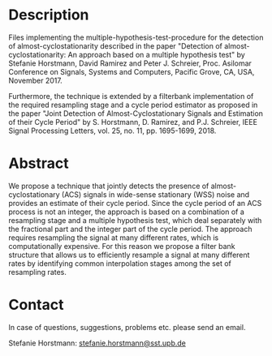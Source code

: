# Description

Files implementing the multiple-hypothesis-test-procedure for the detection of almost-cyclostationarity described in the paper "Detection of almost-cyclostationarity: An approach based on a multiple hypothesis test" by Stefanie Horstmann, David Ramirez and Peter J. Schreier, Proc. Asilomar Conference on Signals, Systems and Computers, Pacific Grove, CA, USA, November 2017. 

Furthermore, the technique is extended by a filterbank implementation of the required resampling stage and a cycle period estimator as proposed in the paper "Joint Detection of Almost-Cyclostationary Signals and Estimation of their Cycle Period" by S. Horstmann, D. Ramirez, and P.J. Schreier, IEEE Signal Processing Letters, vol. 25, no. 11, pp. 1695-1699, 2018.

# Abstract
We propose a technique that jointly detects the presence of almost-cyclostationary (ACS) signals in wide-sense stationary (WSS) noise and provides an estimate of their cycle period.
Since the cycle period of an ACS process is not an integer, the approach is based on a combination of a resampling stage and a multiple hypothesis test, which deal separately with the fractional part and the integer part of the cycle period. The approach requires resampling the signal at many different rates, which is computationally expensive. For this reason we propose a filter bank structure that allows us to efficiently resample a signal at many different rates by identifying common interpolation stages among the set of resampling rates. 
# Contact
In case of questions, suggestions, problems etc. please send an email.

Stefanie Horstmann: <stefanie.horstmann@sst.upb.de>
